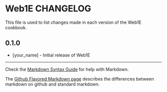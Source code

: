 Web1E CHANGELOG
===============

This file is used to list changes made in each version of the Web1E cookbook.

0.1.0
-----
- [your_name] - Initial release of Web1E

- - -
Check the [Markdown Syntax Guide](http://daringfireball.net/projects/markdown/syntax) for help with Markdown.

The [Github Flavored Markdown page](http://github.github.com/github-flavored-markdown/) describes the differences between markdown on github and standard markdown.
